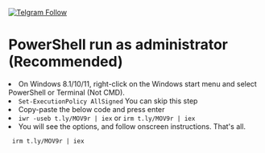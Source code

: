 [![Telgram Follow](https://img.shields.io/twitter/follow/juno_okyo.svg?label=Follow&maxAge=2592000)](https://twitter.com/emadadel04)

<h1>PowerShell run as administrator (Recommended) </h1>
<li>On Windows 8.1/10/11, right-click on the Windows start menu and select PowerShell or Terminal (Not CMD).</li>
<li><code>Set-ExecutionPolicy AllSigned</code> You can skip this step</li>
<li>Copy-paste the below code and press enter</li>
<li><code>iwr -useb t.ly/MOV9r | iex</code> or <code>irm t.ly/MOV9r | iex</code></li>
<li>You will see the options, and follow onscreen instructions.
That's all.</li>

<pre class="notranslate"><code> irm t.ly/MOV9r | iex </code></pre>


